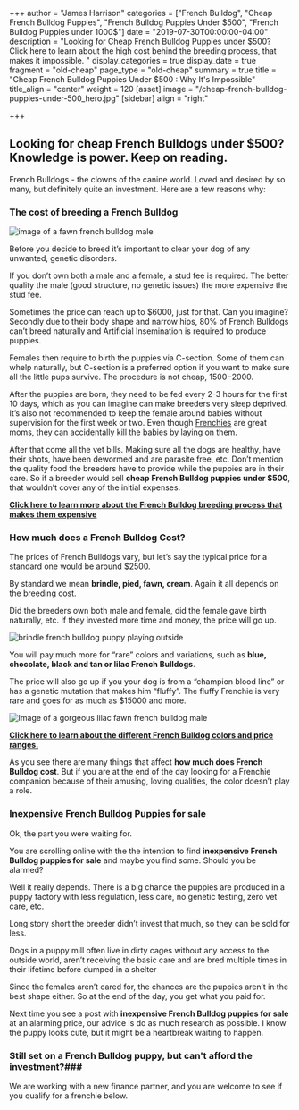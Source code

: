 
+++
author = "James Harrison"
categories = ["French Bulldog", "Cheap French Bulldog Puppies", "French Bulldog Puppies Under $500", "French Bulldog Puppies under 1000$"]
date = "2019-07-30T00:00:00-04:00"
description = "Looking for Cheap French Bulldog Puppies under $500? Click here to learn about the high cost behind the breeding process, that makes it impossible. "
display_categories = true
display_date = true
fragment = "old-cheap"
page_type = "old-cheap"
summary = true
title = "Cheap French Bulldog Puppies Under $500 : Why It's Impossible"
title_align = "center"
weight = 120
[asset]
image = "/cheap-french-bulldog-puppies-under-500_hero.jpg"
[sidebar]
align = "right"

+++
## Looking for cheap French Bulldogs under $500? Knowledge is power. Keep on reading.

French Bulldogs - the clowns of the canine world. Loved and desired by so many, but definitely quite an investment. Here are a few reasons why:

### The cost of breeding a French Bulldog

![image of a fawn french bulldog male](/images/cheap-french-bulldog-puppies-under-500_1.jpg "fawn-french-bulldog")

Before you decide to breed it’s important to clear your dog of any unwanted, genetic disorders.

If you don’t own both a male and a female, a stud fee is required. The better quality the male (good structure, no genetic issues) the more expensive the stud fee.

Sometimes the price can reach up to $6000, just for that. Can you imagine? Secondly due to their body shape and narrow hips, 80% of French Bulldogs can’t breed naturally and Artificial Insemination is required to produce puppies.

Females then require to birth the puppies via C-section. Some of them can whelp naturally, but C-section is a preferred option if you want to make sure all the little pups survive. The procedure is not cheap, $1500-$2000.

After the puppies are born, they need to be fed every 2-3 hours for the first 10 days, which as you can imagine can make breeders very sleep deprived. It’s also not recommended to keep the female around babies without supervision for the first week or two. Even though [Frenchies](https://ethicalfrenchie.com/) are great moms, they can accidentally kill the babies by laying on them.

After that come all the vet bills. Making sure all the dogs are healthy, have their shots, have been dewormed and are parasite free, etc. Don’t mention the quality food the breeders have to provide while the puppies are in their care. So if a breeder would sell **cheap French Bulldog puppies under $500**, that wouldn’t cover any of the initial expenses.

[**Click here to learn more about the French Bulldog breeding process that makes them expensive**](https://ethicalfrenchie.com/blog/why-french-bulldogs-are-expensive-before-adoption/ "French Bulldog Breeding Cost")

### How much does a French Bulldog Cost?

The prices of French Bulldogs vary, but let’s say the typical price for a standard one would be around $2500. 

By standard we mean **brindle, pied, fawn, cream**. Again it all depends on the breeding cost.

Did the breeders own both male and female, did the female gave birth naturally, etc. If they invested more time and money, the price will go up.

![brindle french bulldog puppy playing outside](/images/cheap-french-bulldog-puppies-under-500_2.jpg "brindle-french-bulldog-puppy")

You will pay much more for “rare” colors and variations, such as **blue, chocolate, black and tan or lilac French Bulldogs**. 

The price will also go up if you your dog is from a “champion blood line” or has a genetic mutation that makes him “fluffy”. The fluffy Frenchie is very rare and goes for as much as $15000 and more.

![Image of a gorgeous lilac fawn french bulldog male](images/cheap-french-bulldog-puppies-under-500_3.jpg "lilac-french-bulldog")

[**Click here to learn about the different French Bulldog colors and price ranges.**](https://ethicalfrenchie.com/blog/french-bulldog-colors-explained/ "French Bulldog colors and prices")

As you see there are many things that affect **how much does French Bulldog cost**. But if you are at the end of the day looking for a Frenchie companion because of their amusing, loving qualities, the color doesn’t play a role.

### Inexpensive French Bulldog Puppies for sale

Ok, the part you were  waiting for.

 You are scrolling online with the the intention to find **inexpensive French Bulldog puppies for sale** and maybe you find some. Should you be alarmed?

Well it really depends. There is a big chance the puppies are produced in a puppy factory with less regulation, less care, no genetic testing, zero vet care, etc.

Long story short the breeder didn’t invest that much, so they can be sold for less.

Dogs in a puppy mill often live in dirty cages without any access to the outside world, aren’t receiving the basic care and are bred multiple times in their lifetime before dumped in a shelter

Since the females aren’t cared for, the chances are the puppies aren’t in the best shape either. So at the end of the day, you get what you paid for.

Next time you see a post with **inexpensive French Bulldog puppies for sale** at an alarming price, our advice is do as much research as possible. I know the puppy looks cute, but it might be a heartbreak waiting to happen.

### Still set on a French Bulldog puppy, but can't afford the investment?###
We are working with a new finance partner, and you are welcome to see if you qualify for a frenchie below. 